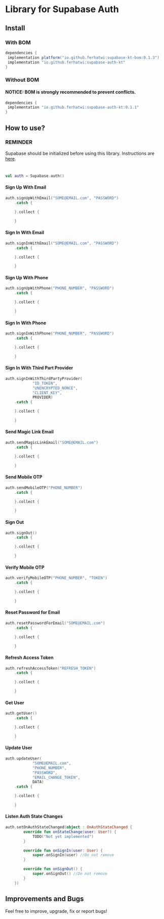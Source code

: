 # Library for Supabase Auth
## Install
### With BOM
```groovy  
dependencies {  
 implementation platform("io.github.ferhatwi:supabase-kt-bom:0.1.3")
 implementation "io.github.ferhatwi:supabase-auth-kt"
}  
```  
### Without BOM
#### NOTICE: BOM is strongly recommended to prevent conflicts.
```groovy 
dependencies {  
 implementation "io.github.ferhatwi:supabase-auth-kt:0.1.1"
}  
```  
## How to use?
### REMINDER
Supabase should be initialized before using this library. Instructions are [here](https://github.com/ferhatwi/supabase-kt).
#
```kotlin
val auth = Supabase.auth()  
```  
#### Sign Up With Email
```kotlin
auth.signUpWithEmail("SOME@EMAIL.com", "PASSWORD")
    .catch {

    }.collect {

    }
```
#### Sign In With Email
```kotlin
auth.signInWithEmail("SOME@EMAIL.com", "PASSWORD")
    .catch {

    }.collect {

    }
```
#### Sign Up With Phone
```kotlin
auth.signUpWithPhone("PHONE_NUMBER", "PASSWORD")
    .catch {

    }.collect {

    }
```
#### Sign In With Phone
```kotlin
auth.signInWithPhone("PHONE_NUMBER", "PASSWORD")
    .catch {

    }.collect {

    }
```
#### Sign In With Third Part Provider
```kotlin
auth.signInWithThirdPartyProvider(
            "ID_TOKEN",
            "UNENCRYPTED_NONCE",
            "CLIENT_KEY",
            PROVIDER)
    .catch {

    }.collect {

    }
```
#### Send Magic Link Email
```kotlin
auth.sendMagicLinkEmail("SOME@EMAIL.com")
    .catch {

    }.collect {

    }
```
#### Send Mobile OTP
```kotlin
auth.sendMobileOTP("PHONE_NUMBER")
    .catch {

    }.collect {

    }
```
#### Sign Out
```kotlin
auth.signOut()
    .catch {

    }.collect {

    }
```
#### Verify Mobile OTP
```kotlin
auth.verifyMobileOTP("PHONE_NUMBER", "TOKEN")
    .catch {

    }.collect {

    }
```
#### Reset Password for Email
```kotlin
auth.resetPasswordForEmail("SOME@EMAIL.com")
    .catch {

    }.collect {

    }
```
#### Refresh Access Token
```kotlin
auth.refreshAccessToken("REFRESH_TOKEN")
    .catch {

    }.collect {

    }
```
#### Get User
```kotlin
auth.getUser()
    .catch {

    }.collect {

    }
```
#### Update User
```kotlin
auth.updateUser(
            "SOME@EMAIL.com",
            "PHONE_NUMBER",
            "PASSWORD",
            "EMAIL_CHANGE_TOKEN",
            DATA)
    .catch {

    }.collect {

    }
```
#### Listen Auth State Changes
```kotlin
auth.setOnAuthStateChanged(object : OnAuthStateChanged {
        override fun onStateChange(user: User?) {
            TODO("Not yet implemented")
        }

        override fun onSignIn(user: User) {
            super.onSignIn(user) //Do not remove
        }

        override fun onSignOut() {
            super.onSignOut() //Do not remove
        }
    })
```
## Improvements and Bugs
Feel free to improve, upgrade, fix or report bugs!